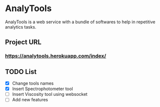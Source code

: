 # AnalyTools
AnalyTools is a web service with a bundle of softwares to help in repetitive analytics tasks.
## Project URL
### https://analytools.herokuapp.com/index/

## TODO List
- [x] Change tools names
- [x] Insert Spectrophotometer tool
- [ ] Insert Viscosity tool using websocket
- [ ] Add new features
